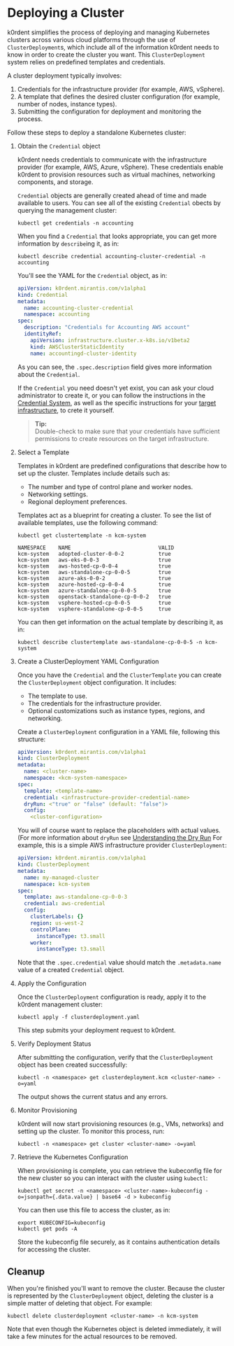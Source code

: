# Deploying a Cluster

k0rdent simplifies the process of deploying and managing Kubernetes clusters across various cloud platforms through the use of `ClusterDeployment`s, which include all of the information k0rdent needs to know in order to create the cluster you want. This `ClusterDeployment` system relies on predefined templates and credentials. 

A cluster deployment typically involves:

1. Credentials for the infrastructure provider (for example, AWS, vSphere).
2. A template that defines the desired cluster configuration (for example, number of nodes, instance types).
3. Submitting the configuration for deployment and monitoring the process.

Follow these steps to deploy a standalone Kubernetes cluster:

1. Obtain the `Credential` object

    k0rdent needs credentials to communicate with the infrastructure provider (for example, AWS, Azure, vSphere). These credentials enable k0rdent to provision resources such as virtual machines, networking components, and storage.

    `Credential` objects are generally created ahead of time and made available to users. You can see all of the existing `Credential` obects by querying the management cluster:

    ```shell
    kubectl get credentials -n accounting
    ```
    When you find a `Credential` that looks appropriate, you can get more information by `describe`ing it, as in:

    ```shell
    kubectl describe credential accounting-cluster-credential -n accounting
    ```

    You'll see the YAML for the `Credential` object, as in:

    ```yaml
	apiVersion: k0rdent.mirantis.com/v1alpha1
	kind: Credential
	metadata:
	  name: accounting-cluster-credential
	  namespace: accounting
	spec:
  	  description: "Credentials for Accounting AWS account"
	  identityRef:
	    apiVersion: infrastructure.cluster.x-k8s.io/v1beta2
	    kind: AWSClusterStaticIdentity
	    name: accountingd-cluster-identity
	```

    As you can see, the `.spec.description` field gives more information about the `Credential`.

    If the `Credential` you need doesn't yet exist, you can ask your cloud administrator to create it, or you can
    follow the instructions in the [Credential System](admin-credentials.md), as well as the specific instructions for your [target infrastructure](admin-prepare.md), to crete it yourself.

    > **Tip:**  
    > Double-check to make sure that your credentials have sufficient permissions to create resources on the target infrastructure.

2. Select a Template

    Templates in k0rdent are predefined configurations that describe how to set up the cluster. Templates include details such as:
    - The number and type of control plane and worker nodes.
    - Networking settings.
    - Regional deployment preferences.

    Templates act as a blueprint for creating a cluster. To see the list of available templates, use the following command:

    ```shell
    kubectl get clustertemplate -n kcm-system
    ```
    ```console
    NAMESPACE    NAME                            VALID
    kcm-system   adopted-cluster-0-0-2           true
    kcm-system   aws-eks-0-0-3                   true
    kcm-system   aws-hosted-cp-0-0-4             true
    kcm-system   aws-standalone-cp-0-0-5         true
    kcm-system   azure-aks-0-0-2                 true
    kcm-system   azure-hosted-cp-0-0-4           true
    kcm-system   azure-standalone-cp-0-0-5       true
    kcm-system   openstack-standalone-cp-0-0-2   true
    kcm-system   vsphere-hosted-cp-0-0-5         true
    kcm-system   vsphere-standalone-cp-0-0-5     true
    ```

    You can then get information on the actual template by describing it, as in:

    ```shell
    kubectl describe clustertemplate aws-standalone-cp-0-0-5 -n kcm-system
    ```

3. Create a ClusterDeployment YAML Configuration

    Once you have the `Credential` and the `ClusterTemplate` you can create the `ClusterDeployment` object configuration. 
    It includes:
    - The template to use.
    - The credentials for the infrastructure provider.
    - Optional customizations such as instance types, regions, and networking.

    Create a `ClusterDeployment` configuration in a YAML file, following this structure:

    ```yaml
    apiVersion: k0rdent.mirantis.com/v1alpha1
    kind: ClusterDeployment
    metadata:
      name: <cluster-name>
      namespace: <kcm-system-namespace>
    spec:
      template: <template-name>
      credential: <infrastructure-provider-credential-name>
      dryRun: <"true" or "false" (default: "false")>
      config:
        <cluster-configuration>
    ```

    You will of course want to replace the placeholders with actual values. (For more information about `dryRun` see [Understanding the Dry Run](appendix-dryrun.md) For example, this is a simple AWS infrastructure provider `ClusterDeployment`:

    ```yaml
    apiVersion: k0rdent.mirantis.com/v1alpha1
    kind: ClusterDeployment
    metadata:
      name: my-managed-cluster
      namespace: kcm-system
    spec:
      template: aws-standalone-cp-0-0-3
      credential: aws-credential
      config:
        clusterLabels: {}
        region: us-west-2
        controlPlane:
          instanceType: t3.small
        worker:
          instanceType: t3.small
    ```
    Note that the `.spec.credential` value should match the `.metadata.name` value of a created `Credential` object.

4. Apply the Configuration

    Once the `ClusterDeployment` configuration is ready, apply it to the k0rdent management cluster:

    ```shell
    kubectl apply -f clusterdeployment.yaml
    ```

    This step submits your deployment request to k0rdent. 

5. Verify Deployment Status

    After submitting the configuration, verify that the `ClusterDeployment` object has been created successfully:

    ```shell
    kubectl -n <namespace> get clusterdeployment.kcm <cluster-name> -o=yaml
    ```

    The output shows the current status and any errors.

6. Monitor Provisioning

    k0rdent will now start provisioning resources (e.g., VMs, networks) and setting up the cluster. To monitor this process, run:

    ```shell
    kubectl -n <namespace> get cluster <cluster-name> -o=yaml
    ```

7. Retrieve the Kubernetes Configuration

    When provisioning is complete, you can retrieve the kubeconfig file for the new cluster so you can interact with the cluster using `kubectl`:

    ```shell
    kubectl get secret -n <namespace> <cluster-name>-kubeconfig -o=jsonpath={.data.value} | base64 -d > kubeconfig
    ```
    You can then use this file to access the cluster, as in:

    ```shell
    export KUBECONFIG=kubeconfig
    kubectl get pods -A
    ```

    Store the kubeconfig file securely, as it contains authentication details for accessing the cluster.

## Cleanup

When you're finished you'll want to remove the cluster. Because the cluster is represented by the `ClusterDeployment` object,
deleting the cluster is a simple matter of deleting that object.  For example:

```shell
kubectl delete clusterdeployment <cluster-name> -n kcm-system
```

Note that even though the Kubernetes object is deleted immediately, it will take a few minutes for the actual resources to be removed.